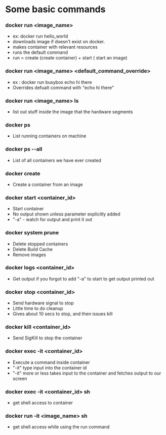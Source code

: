 # Some basic commands

### docker run <image_name>
- ex: docker run hello_world
- downloads image if doesn't exist on docker.
- makes container with relevant resources 
- runs the default command
- run = create (create container) + start ( start an image)

### docker run <image_name> <default_command_override>
- ex : docker run busybox echo hi there
- Overrides defualt command with "echo hi there"

### docker run <image_name> ls
- list out stuff inside the image that the hardware segments

### docker ps 
- List running containers on machine

### docker ps --all
- List of all containers we have ever created

###  docker create <image name>
- Create a container from an image

### docker start <container_id> 
- Start container
- No output shown unless parameter explicitly added  
- "-a" - watch for output and print it out

### docker system prune
- Delete stopped containers
- Delete Build Cache
- Remove images
	
### docker logs <container_id>
- Get output if you forgot to add "-a" to start to get output printed out

### docker stop <container_id>
- Send hardware signal to stop 
- Little time to do cleanup 
- Gives about 10 secs to stop, and then issues kill

### docker kill <container_id>
- Send SigKill to stop the container

### docker exec -it <container_id> <command we want to execture>
- Execute a command inside container 
- "-it" type input into the container id
- "-it" more or less takes input to the container and fetches output to our screen

### docker exec -it <container_id> sh
- get shell access to container

### docker run -it <image_name> sh
- get shell access while using the run command


### 

